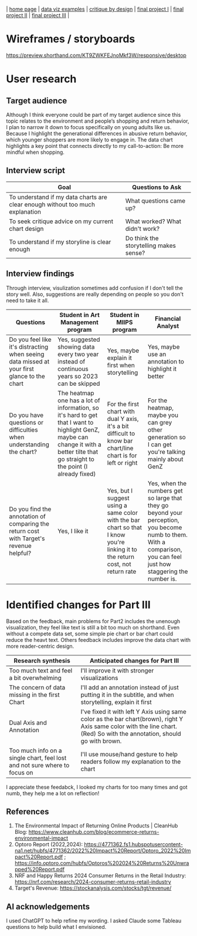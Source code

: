 | [home page](https://cmustudent.github.io/tswd-portfolio-templates/) | [data viz examples](dataviz-examples) | [critique by design](critique-by-design) | [final project I](final-project-part-one) | [final project II](final-project-part-two) | [final project III](final-project-part-three) |

# Wireframes / storyboards

https://preview.shorthand.com/KT9ZWKFEJnoMkf3W/responsive/desktop

# User research 


## Target audience

Although I think everyone could be part of my target audience since this topic relates to the environment and people’s shopping and return behavior, I plan to narrow it down to focus specifically on young adults like us. Because I highlight the generational differences in abusive return behavior, which younger shoppers are more likely to engage in. The data chart highlights a key point that connects directly to my call-to-action: Be more mindful when shopping.

## Interview script

| Goal | Questions to Ask |
|------|------------------|
| To understand if my data charts are clear enough without too much explanation |  What questions came up?  |
| To seek critique advice on my current chart design  | What worked? What didn't work?  |
| To understand if my storyline is clear enough |  Do think the storytelling makes sense?       |


## Interview findings
Through interview, visulization sometimes add confusion if I don't tell the story well. Also, suggestions are really depending on people so you don't need to take it all. 

| Questions               | Student in Art Management program| Student in MIIPS program | Financial Analyst |
|-------------------------|--------------------------------|-------------|-------------|
| Do you feel like it's distracting when seeing data missed at your first glance to the chart | Yes, suggested showing data every two year instead of continuous years so 2023 can be skipped    |   Yes, maybe explain it first when storytelling   |  Yes, maybe use an annotation to highlight it better  |
| Do you have questions or difficulties when understanding the chart?  |  The heatmap one has a lot of information, so it's hard to get that I want to highlight GenZ, maybe can change it with a better tilte that go straight to the point (I already fixed)  |  For the first chart with dual Y axis, it's a bit difficult to know bar chart/line chart is for left or right  |   For the heatmap, maybe you can grey other generation so I can get you're talking mainly about GenZ     |
| Do you find the annotation of comparing the return cost with Target's revenue helpful? |  Yes, I like it   |  Yes, but I suggest using a same color with the bar chart so that I know you're linking it to the return cost, not return rate   |  Yes, when the numbers get so large that they go beyond your perception, you become numb to them. With a comparison, you can feel just how staggering the number is.   |  


# Identified changes for Part III
Based on the feedback, main problems for Part2 includes the unenough visualization, they feel like text is still a bit too much on shorthand. Even without a compete data set, some simple pie chart or bar chart could reduce the heavt text. Others feedback includes improve the data chart with more reader-centric design.

| Research synthesis                       | Anticipated changes for Part III                                                |
|------------------------------------------|---------------------------------------------------------------------------------|
| Too much text and feel a bit overwhelming | I'll improve it with stronger visualizations |
| The concern of data missing in the first Chart |  I'll add an annotation instead of just putting it in the subtitle, and when storytelling, explain it first     |
| Dual Axis and Annotation   |   I've fixed it with left Y Axis using same color as the bar chart(brown), right Y Axis same color with the line chart. (Red) So with the annotation, should go with brown.                                                                            |
| Too much info on a single chart, feel lost and not sure where to focus on   |  I'll use mouse/hand gesture to help readers follow my explanation to the chart    |
I appreciate these feedabck, I looked my charts for too many times and got numb, they help me a lot on reflection!

## References
1. The Environmental Impact of Returning Online Products | CleanHub Blog: https://www.cleanhub.com/blog/ecommerce-returns-environmental-impact
2. Optoro Report (2022,2024): https://4771362.fs1.hubspotusercontent-na1.net/hubfs/4771362/2022%20Impact%20Report/Optoro_2022%20Impact%20Report.pdf ; https://info.optoro.com/hubfs/Optoros%202024%20Returns%20Unwrapped%20Report.pdf
3. NRF and Happy Returns 2024 Consumer Returns in the Retail Industry: https://nrf.com/research/2024-consumer-returns-retail-industry
4. Target's Revenue: https://stockanalysis.com/stocks/tgt/revenue/

## AI acknowledgements
I used ChatGPT to help refine my wording.
I asked Claude some Tableau questions to help build what I envisioned.

